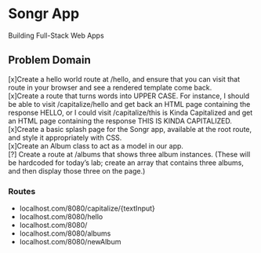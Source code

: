 # Songr App
<!-- Short summary or background information -->
Building Full-Stack Web Apps
## Problem Domain
<!-- Description of the challenge -->
[x]Create a hello world route at /hello, and ensure that you can visit that route in your browser and see a rendered template come back.
<br>
[x]Create a route that turns words into UPPER CASE. For instance, I should be able to visit /capitalize/hello and get back an HTML page containing the response HELLO, or I could visit /capitalize/this is Kinda Capitalized and get an HTML page containing the response THIS IS KINDA CAPITALIZED.
<br>
[x]Create a basic splash page for the Songr app, available at the root route, and style it appropriately with CSS.
<br>
[x]Create an Album class to act as a model in our app.
<br>
[?] Create a route at /albums that shows three album instances. (These will be hardcoded for today’s lab; create an array that contains three albums, and then display those three on the page.)
### Routes
- localhost.com/8080/capitalize/{textInput}
- localhost.com/8080/hello
- localhost.com/8080/
- localhost.com/8080/albums
- localhost.com/8080/newAlbum





